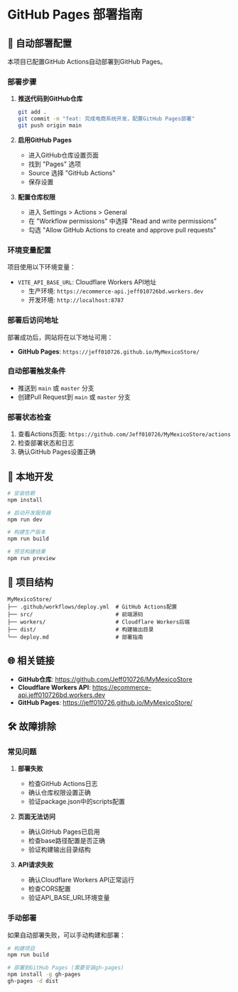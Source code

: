# GitHub Pages 部署指南

## 🚀 自动部署配置

本项目已配置GitHub Actions自动部署到GitHub Pages。

### 部署步骤

1. **推送代码到GitHub仓库**
   ```bash
   git add .
   git commit -m "feat: 完成电商系统开发，配置GitHub Pages部署"
   git push origin main
   ```

2. **启用GitHub Pages**
   - 进入GitHub仓库设置页面
   - 找到 "Pages" 选项
   - Source 选择 "GitHub Actions"
   - 保存设置

3. **配置仓库权限**
   - 进入 Settings > Actions > General
   - 在 "Workflow permissions" 中选择 "Read and write permissions"
   - 勾选 "Allow GitHub Actions to create and approve pull requests"

### 环境变量配置

项目使用以下环境变量：

- `VITE_API_BASE_URL`: Cloudflare Workers API地址
  - 生产环境: `https://ecommerce-api.jeff010726bd.workers.dev`
  - 开发环境: `http://localhost:8787`

### 部署后访问地址

部署成功后，网站将在以下地址可用：
- **GitHub Pages**: `https://jeff010726.github.io/MyMexicoStore/`

### 自动部署触发条件

- 推送到 `main` 或 `master` 分支
- 创建Pull Request到 `main` 或 `master` 分支

### 部署状态检查

1. 查看Actions页面: `https://github.com/Jeff010726/MyMexicoStore/actions`
2. 检查部署状态和日志
3. 确认GitHub Pages设置正确

## 🔧 本地开发

```bash
# 安装依赖
npm install

# 启动开发服务器
npm run dev

# 构建生产版本
npm run build

# 预览构建结果
npm run preview
```

## 📁 项目结构

```
MyMexicoStore/
├── .github/workflows/deploy.yml  # GitHub Actions配置
├── src/                          # 前端源码
├── workers/                      # Cloudflare Workers后端
├── dist/                         # 构建输出目录
└── deploy.md                     # 部署指南
```

## 🌐 相关链接

- **GitHub仓库**: https://github.com/Jeff010726/MyMexicoStore
- **Cloudflare Workers API**: https://ecommerce-api.jeff010726bd.workers.dev
- **GitHub Pages**: https://jeff010726.github.io/MyMexicoStore/

## 🛠️ 故障排除

### 常见问题

1. **部署失败**
   - 检查GitHub Actions日志
   - 确认仓库权限设置正确
   - 验证package.json中的scripts配置

2. **页面无法访问**
   - 确认GitHub Pages已启用
   - 检查base路径配置是否正确
   - 验证构建输出目录结构

3. **API请求失败**
   - 确认Cloudflare Workers API正常运行
   - 检查CORS配置
   - 验证API_BASE_URL环境变量

### 手动部署

如果自动部署失败，可以手动构建和部署：

```bash
# 构建项目
npm run build

# 部署到GitHub Pages (需要安装gh-pages)
npm install -g gh-pages
gh-pages -d dist